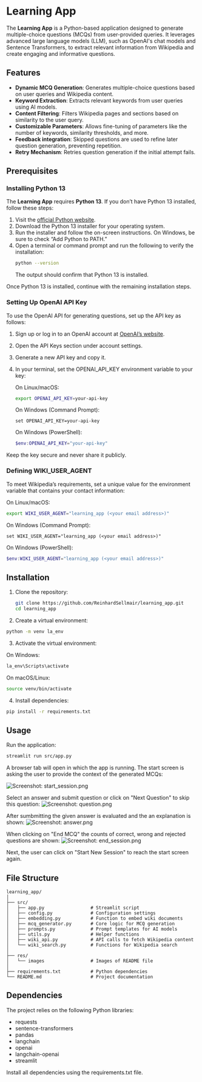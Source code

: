 # Learning App

The **Learning App** is a Python-based application designed to generate multiple-choice questions (MCQs) from user-provided queries. It leverages advanced large language models (LLM), such as OpenAI's chat models and Sentence Transformers, to extract relevant information from Wikipedia and create engaging and informative questions.

## Features

- **Dynamic MCQ Generation**: Generates multiple-choice questions based on user queries and Wikipedia content.
- **Keyword Extraction**: Extracts relevant keywords from user queries using AI models.
- **Content Filtering**: Filters Wikipedia pages and sections based on similarity to the user query.
- **Customizable Parameters**: Allows fine-tuning of parameters like the number of keywords, similarity thresholds, and more.
- **Feedback integration**: Skipped questions are used to refine later question generation, preventing repetition.
- **Retry Mechanism**: Retries question generation if the initial attempt fails.

## Prerequisites

### Installing Python 13
The **Learning App** requires **Python 13**. If you don’t have Python 13 installed, follow these steps:

1. Visit the [official Python website](https://www.python.org/downloads/).
2. Download the Python 13 installer for your operating system.
3. Run the installer and follow the on-screen instructions. On Windows, be sure to check “Add Python to PATH.”
4. Open a terminal or command prompt and run the following to verify the installation:
    ```bash
    python --version
    ```
    The output should confirm that Python 13 is installed.

Once Python 13 is installed, continue with the remaining installation steps.

### Setting Up OpenAI API Key
To use the OpenAI API for generating questions, set up the API key as follows:

1. Sign up or log in to an OpenAI account at [OpenAI’s website](https://platform.openai.com/).
2. Open the API Keys section under account settings.
3. Generate a new API key and copy it.
4. In your terminal, set the OPENAI_API_KEY environment variable to your key:

    On Linux/macOS:
    ```bash
    export OPENAI_API_KEY=your-api-key
    ```
    On Windows (Command Prompt):
    ```batch
    set OPENAI_API_KEY=your-api-key
    ```
    On Windows (PowerShell):
    ```powershell
    $env:OPENAI_API_KEY="your-api-key"
    ```

Keep the key secure and never share it publicly.

### Defining WIKI_USER_AGENT

To meet Wikipedia’s requirements, set a unique value for the environment variable that contains your contact information:

On Linux/macOS:
```bash
export WIKI_USER_AGENT="learning_app (<your email address>)"
```

On Windows (Command Prompt):
```batch
set WIKI_USER_AGENT="learning_app (<your email address>)"
```

On Windows (PowerShell):
```powershell
$env:WIKI_USER_AGENT="learning_app (<your email address>)"
```


## Installation

1. Clone the repository:
   ```bash
   git clone https://github.com/ReinhardSellmair/learning_app.git
   cd learning_app
   ```

2. Create a virtual environment:
```bash
python -m venv la_env
```

3. Activate the virtual environment:

On Windows:
```bash
la_env\Scripts\activate
```
On macOS/Linux:
```bash
source venv/bin/activate
```
4. Install dependencies:
```bash
pip install -r requirements.txt
```

## Usage

Run the application:

```bash
streamlit run src/app.py
```

A browser tab will open in which the app is running.
The start screen is asking the user to provide the context of the generated MCQs:

![Screenshot: start_session.png](res/images/start_session.png)

Select an answer and submit question or click on "Next Question" to skip this question:
![Screenshot: question.png](res/images/question.png)

After sumbmitting the given answer is evaluated and the an explanation is shown:
![Screenshot: answer.png](res/images/answer.png)

When clicking on "End MCQ" the counts of correct, wrong and rejected questions are shown:
![Screenshot: end_session.png](res/images/end_session.png)

Next, the user can click on "Start New Session" to reach the start screen again.


## File Structure

```
learning_app/
│
├── src/
│   ├── app.py                 # Streamlit script 
│   ├── config.py              # Configuration settings
│   ├── embedding.py           # Function to embed wiki documents
│   ├── mcq_generator.py       # Core logic for MCQ generation
│   ├── prompts.py             # Prompt templates for AI models
│   ├── utils.py               # Helper functions
│   ├── wiki_api.py            # API calls to fetch Wikipedia content
│   └── wiki_search.py         # Functions for Wikipedia search
│
├── res/
│   └── images                 # Images of README file
│
├── requirements.txt           # Python dependencies
└── README.md                  # Project documentation
```

## Dependencies
The project relies on the following Python libraries:

- requests
- sentence-transformers
- pandas
- langchain
- openai
- langchain-openai
- streamlit

Install all dependencies using the requirements.txt file.
